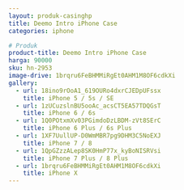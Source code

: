 ```yaml
---
layout: produk-casinghp
title: Deemo Intro iPhone Case
categories: iphone

# Produk
product-title: Deemo Intro iPhone Case
harga: 90000
sku: hn-2953
image-drive: 1brqru6FeBHMMiRgEt0AHM1M8OF6cdkXi
gallery:
  - url: 18ino9rOoA1_619OURo4dxrCJEDpUFssx
    title: iPhone 5 / 5s / SE
  - url: 1zUCuzslnBU5ooAc_acsCT5EA57TDQGsT
    title: iPhone 6 / 6s
  - url: 1Q0POtxmXv03PGimdoDzLBDM-zVt8SErC
    title: iPhone 6 Plus / 6s Plus
  - url: 1XF7UullUP-D0WmMBR7pg9DHM3C5NoEXJ
    title: iPhone 7 / 8
  - url: 1QpGZzzALep8SK0HmP77x_kyBoNISRVsi
    title: iPhone 7 Plus / 8 Plus
  - url: 1brqru6FeBHMMiRgEt0AHM1M8OF6cdkXi
    title: iPhone X
---
```

